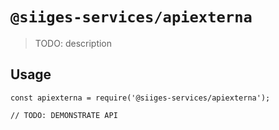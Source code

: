 # `@siiges-services/apiexterna`

> TODO: description

## Usage

```
const apiexterna = require('@siiges-services/apiexterna');

// TODO: DEMONSTRATE API
```
